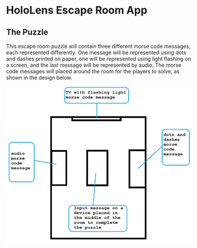 # HoloLens Escape Room App

## The Puzzle
This escape room puzzle will contain three different morse code messages, each represented differently. One message will be represented using dots and dashes printed on paper, one will be represented using light flashing on a screen, and the last message will be represented by audio. The morse code messages will placed around the room for the players to solve, as shown in the design below. 


![Alt text](PuzzleDesign.png?raw=true "Title")
